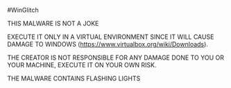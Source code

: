 #WinGlitch

THIS MALWARE IS NOT A JOKE

EXECUTE IT ONLY IN A VIRTUAL ENVIRONMENT SINCE IT WILL CAUSE DAMAGE TO WINDOWS (https://www.virtualbox.org/wiki/Downloads).

THE CREATOR IS NOT RESPONSIBLE FOR ANY DAMAGE DONE TO YOU OR YOUR MACHINE, EXECUTE IT ON YOUR OWN RISK.

THE MALWARE CONTAINS FLASHING LIGHTS
